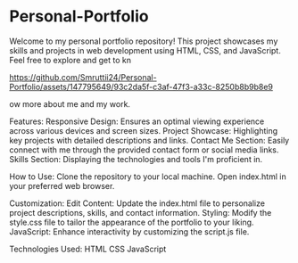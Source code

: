 # Personal-Portfolio
Welcome to my personal portfolio repository! This project showcases my skills and projects in web development using HTML, CSS, and JavaScript. Feel free to explore and get to kn

https://github.com/Smruttii24/Personal-Portfolio/assets/147795649/93c2da5f-c3af-47f3-a33c-8250b8b9b8e9

ow more about me and my work.

Features:
Responsive Design: Ensures an optimal viewing experience across various devices and screen sizes.
Project Showcase: Highlighting key projects with detailed descriptions and links.
Contact Me Section: Easily connect with me through the provided contact form or social media links.
Skills Section: Displaying the technologies and tools I'm proficient in.

How to Use:
Clone the repository to your local machine.
Open index.html in your preferred web browser.

Customization:
Edit Content: Update the index.html file to personalize project descriptions, skills, and contact information.
Styling: Modify the style.css file to tailor the appearance of the portfolio to your liking.
JavaScript: Enhance interactivity by customizing the script.js file.

Technologies Used:
HTML
CSS
JavaScript
